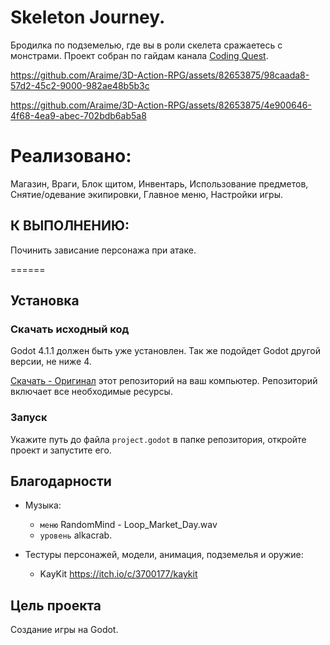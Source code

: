 # Skeleton Journey.
Бродилка по подземелью, где вы в роли скелета сражаетесь с монстрами.
Проект собран по гайдам канала [Coding Quest](https://www.youtube.com/@CodingQuests).

https://github.com/Araime/3D-Action-RPG/assets/82653875/98caada8-57d2-45c2-9000-982ae48b5b3c

https://github.com/Araime/3D-Action-RPG/assets/82653875/4e900646-4f68-4ea9-abec-702bdb6ab5a8

# Реализовано:

Магазин, Враги, Блок щитом, Инвентарь, Использование предметов, Снятие/одевание экипировки, Главное меню,
Настройки игры.

## К ВЫПОЛНЕНИЮ:

Починить зависание персонажа при атаке.

======

## Установка

### Скачать исходный код

Godot 4.1.1 должен быть уже установлен. Так же подойдет Godot другой версии, не ниже 4.

[Скачать - Оригинал](https://github.com/Araime/3D-Action-RPG/archive/master.zip) этот репозиторий на ваш компьютер. 
Репозиторий включает все необходимые ресурсы.

### Запуск

Укажите путь до файла `project.godot` в папке репозитория, откройте проект и запустите его.

## Благодарности
- Музыка:  
	- `меню` RandomMind - Loop_Market_Day.wav
	- `уровень` alkacrab.

- Тестуры персонажей, модели, анимация, подземелья и оружие:
  
    - KayKit https://itch.io/c/3700177/kaykit

## Цель проекта

Создание игры на Godot.
